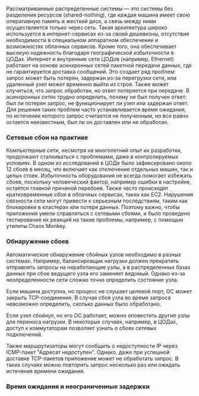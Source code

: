 Рассматриваемые распределенные системы — это системы без разделения ресурсов (shared-nothing), где каждая машина имеет свою оперативную память и жесткий диск, а связь между ними осуществляется только через сеть. Такая архитектура широко используется в интернет-сервисах из-за своей дешевизны, отсутствия необходимости в специальном аппаратном обеспечении и возможностях облачных сервисов. Кроме того, она обеспечивает высокую надежность благодаря географической избыточности в ЦОДах. Интернет и внутренние сети ЦОДов (например, Ethernet) работают на основе асинхронных сетей пакетной передачи данных, где не гарантируется доставка сообщений. Это создает ряд проблем: запрос может быть потерян, задержан из-за перегрузки сети, или удаленный узел может временно выйти из строя. Также может случиться, что запрос обработан, но ответ потеряется при передаче. В асинхронных сетях трудно определить, почему не был получен ответ: был ли потерян запрос, не функционирует ли узел или задержан ответ. Для решения таких проблем часто устанавливается время ожидания, по истечении которого запрос считается не полученным, но все равно остается неизвестным, был ли он доставлен или не обработан.

### Сетевые сбои на практике

Компьютерные сети, несмотря на многолетний опыт их разработки, продолжают сталкиваться с проблемами, даже в контролируемых условиях. В одном из исследований в ЦОДе было зафиксировано около 12 сбоев в месяц, что включает как отключение отдельных машин, так и целых стоек. Избыточность оборудования не всегда помогает избежать сбоев, поскольку человеческий фактор, например ошибки в настройке, остаётся главной причиной перебоев. Также часто происходят кратковременные сбои в облачных сервисах, таких как EC2. Нарушения связности сети могут привести к серьезным последствиям, таким как блокировки в кластерах или потеря данных. Поэтому важно, чтобы приложения умели справляться с сетевыми сбоями, и было проведено тестирование их реакций на такие проблемы, например, с помощью утилиты Chaos Monkey.

### Обнаружение сбоев

Автоматическое обнаружение сбойных узлов необходимо в разных системах. Например, балансировщик нагрузки должен прекратить отправлять запросы на неработающие узлы, а в распределенных базах данных при сбое ведущего узла его заменяет ведомый. Однако из-за неопределенности сети сложно точно определить состояние узла.

Если машина доступна, но процесс не слушает целевой порт, ОС может закрыть TCP-соединение. В случае сбоя узла во время запроса невозможно определить, сколько данных было обработано.

Если узел сбойнул, но его ОС работает, можно оповестить другие узлы для переноса нагрузки. В некоторых случаях, например, в ЦОДах, доступ к коммутаторам позволяет узнать о сбоях сетевых подключений.

Также маршрутизаторы могут сообщить о недоступности IP через ICMP-пакет "Адресат недоступен". Однако, даже при успешной доставке TCP-пакетов приложение может не обработать запрос. В таких случаях можно повторить запрос несколько раз или ожидать истечения времени ожидания.

### Время ожидания и неограниченные задержки

